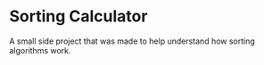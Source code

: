 # Sorting Calculator
A small side project that was made to help understand how sorting algorithms work.
